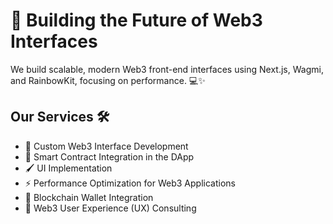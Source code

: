 # 🚀 Building the Future of Web3 Interfaces

We build scalable, modern Web3 front-end interfaces using Next.js, Wagmi, and RainbowKit, focusing on performance. 💻✨

## Our Services 🛠️

- 🎨 Custom Web3 Interface Development
- 📜 Smart Contract Integration in the DApp
- 🖌️ UI Implementation
- ⚡ Performance Optimization for Web3 Applications
- 👛 Blockchain Wallet Integration
- 🧠 Web3 User Experience (UX) Consulting